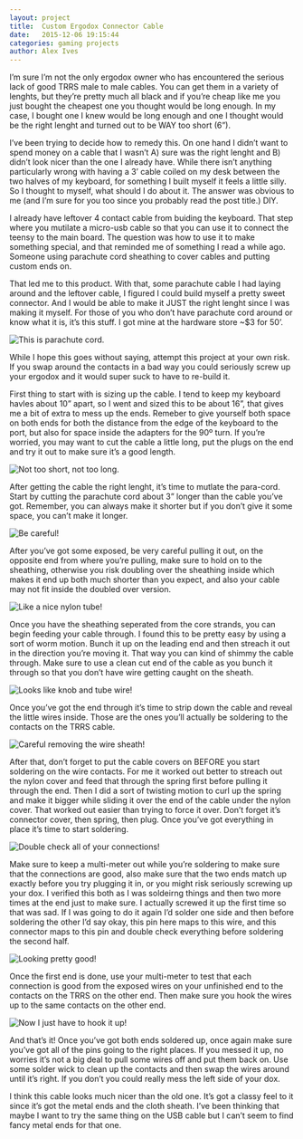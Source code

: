 ```yaml
---
layout: project
title:  Custom Ergodox Connector Cable
date:   2015-12-06 19:15:44
categories: gaming projects
author: Alex Ives
---
```

I’m sure I’m not the only ergodox owner who has encountered the serious lack of good TRRS male to male cables. You can get them in a variety of lenghts, but they’re pretty much all black and if you’re cheap like me you just bought the cheapest one you thought would be long enough. In my case, I bought one I knew would be long enough and one I thought would be the right lenght and turned out to be WAY too short (6”).

I’ve been trying to decide how to remedy this. On one hand I didn’t want to spend money on a cable that I wasn’t A) sure was the right lenght and B) didn’t look nicer than the one I already have. While there isn’t anything particularly wrong with having a 3’ cable coiled on my desk between the two halves of my keyboard, for something I built myself it feels a little silly. So I thought to myself, what should I do about it. The answer was obvious to me (and I’m sure for you too since you probably read the post title.) DIY.

I already have leftover 4 contact cable from buiding the keyboard. That step where you mutilate a micro-usb cable so that you can use it to connect the teensy to the main board. The question was how to use it to make something special, and that reminded me of something I read a while ago. Someone using parachute cord sheathing to cover cables and putting custom ends on.

That led me to this product. With that, some parachute cable I had laying around and the leftover cable, I figured I could build myself a pretty sweet connector. And I would be able to make it JUST the right lenght since I was making it myself. For those of you who don’t have parachute cord around or know what it is, it’s this stuff. I got mine at the hardware store ~$3 for 50’.

![This is parachute cord.]({{site.baseurl}}/images/ergodox/cable/parachute_cord.jpg)

While I hope this goes without saying, attempt this project at your own risk. If you swap around the contacts in a bad way you could seriously screw up your ergodox and it would super suck to have to re-build it.

First thing to start with is sizing up the cable. I tend to keep my keyboard havles about 10” apart, so I went and sized this to be about 16”, that gives me a bit of extra to mess up the ends. Remeber to give yourself both space on both ends for both the distance from the edge of the keyboard to the port, but also for space inside the adapters for the 90º turn. If you’re worried, you may want to cut the cable a little long, put the plugs on the end and try it out to make sure it’s a good length.

![Not too short, not too long.]({{site.baseurl}}/images/ergodox/cable/cable.jpg)

After getting the cable the right lenght, it’s time to mutlate the para-cord. Start by cutting the parachute cord about 3” longer than the cable you’ve got. Remember, you can always make it shorter but if you don’t give it some space, you can’t make it longer.

![Be careful!]({{site.baseurl}}/images/ergodox/cable/remove_core.jpg)

After you’ve got some exposed, be very careful pulling it out, on the opposite end from where you’re pulling, make sure to hold on to the sheathing, otherwise you risk doubling over the sheathing inside which makes it end up both much shorter than you expect, and also your cable may not fit inside the doubled over version.

![Like a nice nylon tube!]({{site.baseurl}}/images/ergodox/cable/empty_core.jpg)

Once you have the sheathing seperated from the core strands, you can begin feeding your cable through. I found this to be pretty easy by using a sort of worm motion. Bunch it up on the leading end and then streach it out in the direction you’re moving it. That way you can kind of shimmy the cable through. Make sure to use a clean cut end of the cable as you bunch it through so that you don’t have wire getting caught on the sheath.

![Looks like knob and tube wire!]({{site.baseurl}}/images/ergodox/cable/replace_core.jpg)

Once you’ve got the end through it’s time to strip down the cable and reveal the little wires inside. Those are the ones you’ll actually be soldering to the contacts on the TRRS cable.

![Careful removing the wire sheath!]({{site.baseurl}}/images/ergodox/cable/expose_ends.jpg)

After that, don’t forget to put the cable covers on BEFORE you start soldering on the wire contacts. For me it worked out better to streach out the nylon cover and feed that through the spring first before pulling it through the end. Then I did a sort of twisting motion to curl up the spring and make it bigger while sliding it over the end of the cable under the nylon cover. That worked out easier than trying to force it over. Don’t forget it’s connector cover, then spring, then plug. Once you’ve got everything in place it’s time to start soldering.

![Double check all of your connections!]({{site.baseurl}}/images/ergodox/cable/soldering_end.jpg)

Make sure to keep a multi-meter out while you’re soldering to make sure that the connections are good, also make sure that the two ends match up exactly before you try plugging it in, or you might risk seriously screwing up your dox. I verified this both as I was soldeirng things and then two more times at the end just to make sure. I actually screwed it up the first time so that was sad. If I was going to do it again I’d solder one side and then before soldering the other I’d say okay, this pin here maps to this wire, and this connector maps to this pin and double check everything before soldering the second half.

![Looking pretty good!]({{site.baseurl}}/images/ergodox/cable/complete_end.jpg)

Once the first end is done, use your multi-meter to test that each connection is good from the exposed wires on your unfinished end to the contacts on the TRRS on the other end. Then make sure you hook the wires up to the same contacts on the other end.

![Now I just have to hook it up!]({{site.baseurl}}/images/ergodox/cable/complete.jpg)

And that’s it! Once you’ve got both ends soldered up, once again make sure you’ve got all of the pins going to the right places. If you messed it up, no worries it’s not a big deal to pull some wires off and put them back on. Use some solder wick to clean up the contacts and then swap the wires around until it’s right. If you don’t you could really mess the left side of your dox.

I think this cable looks much nicer than the old one. It’s got a classy feel to it since it’s got the metal ends and the cloth sheath. I’ve been thinking that maybe I want to try the same thing on the USB cable but I can’t seem to find fancy metal ends for that one.